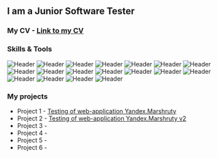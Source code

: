 ## I am a Junior Software Tester  
### My CV - [Link to my CV]()  
### Skills & Tools  

![Header](https://img.shields.io/badge/DevTools-090909?style=for-the-badge&logo=googlechrome&logoColor=2674f2)
![Header](https://img.shields.io/badge/CharlesProxy-090909?style=for-the-badge&logo=charlesproxy&logoColor=8cc4d7)
![Header](https://img.shields.io/badge/AndroidStudio-090909?style=for-the-badge&logo=androidstudio&logoColor=3ad07d)
![Header](https://img.shields.io/badge/git-black?logo=git&logoColor=white&style=for-the-badge)
![Header](https://img.shields.io/badge/Github-090909?style=for-the-badge&logo=github&logoColor=8cc4d7)
![Header](https://img.shields.io/badge/SQL-090909?style=for-the-badge&logo=mysql&logoColor=00618a)
![Header](https://img.shields.io/badge/Postman-090909?style=for-the-badge&logo=postman&logoColor=f76935)
![Header](https://img.shields.io/badge/Swagger-090909?style=for-the-badge&logo=swagger&logoColor=7ede2b)
![Header](https://img.shields.io/badge/apidoc-black?logo=apidoc&logoColor=white&style=for-the-badge)
![Header](https://img.shields.io/badge/REST%20API-black?logo=REST%20API&logoColor=white&style=for-the-badge)
![Header](https://img.shields.io/badge/SOAP%20API-black?logo=SOAP%20API&logoColor=white&style=for-the-badge)
![Header](https://img.shields.io/badge/Figma-090909?style=for-the-badge&logo=figma&logoColor=7d5fa6)
![Header](https://img.shields.io/badge/draw.io-black?logo=draw.io&logoColor=white&style=for-the-badge)
![Header](https://img.shields.io/badge/miro-black?logo=miro&logoColor=white&style=for-the-badge)
![Header](https://img.shields.io/badge/Youtrack-black?logo=Youtrack&logoColor=white&style=for-the-badge)
![Header](https://img.shields.io/badge/JSON-black?logo=JSON&logoColor=white&style=for-the-badge)
![Header](https://img.shields.io/badge/xml-black?logo=xml&logoColor=white&style=for-the-badge)
![Header](https://img.shields.io/badge/java-black?logo=java&logoColor=white&style=for-the-badge)  

### My projects  
- Project 1 - [Testing of web-application Yandex.Marshruty](https://github.com/anastasiiaglebkina/Project-1-Yandex.Marshruty)  
- Project 2 - [Testing of web-application Yandex.Marshruty v2](https://github.com/anastasiiaglebkina/Project-2-Yandex.Marshruty-v2)  
- Project 3 - []()  
- Project 4 - []()  
- Project 5 - []()  
- Project 6 - []()  
